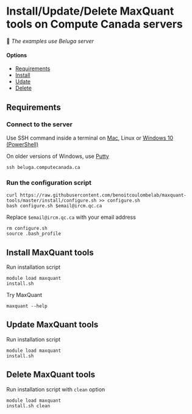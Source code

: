 # Install/Update/Delete MaxQuant tools on Compute Canada servers

:memo: *The examples use Beluga server*


#### Options

* [Requirements](#requirements)
* [Install](#install-maxquant-tools)
* [Udate](#update-maxquant-tools)
* [Delete](#delete-maxquant-tools)


## Requirements

### Connect to the server

Use SSH command inside a terminal on [Mac](https://support.apple.com/en-ca/guide/terminal/apd5265185d-f365-44cb-8b09-71a064a42125/mac), Linux or [Windows 10 (PowerShell)](https://www.howtogeek.com/662611/9-ways-to-open-powershell-in-windows-10/)

On older versions of Windows, use [Putty](https://www.putty.org)

```
ssh beluga.computecanada.ca
```

### Run the configuration script

```
curl https://raw.githubusercontent.com/benoitcoulombelab/maxquant-tools/master/install/configure.sh >> configure.sh
bash configure.sh $email@ircm.qc.ca
```

Replace `$email@ircm.qc.ca` with your email address

```
rm configure.sh
source .bash_profile
```


## Install MaxQuant tools

Run installation script

```
module load maxquant
install.sh
```

Try MaxQuant

```
maxquant --help
```


## Update MaxQuant tools

Run installation script

```
module load maxquant
install.sh
```


## Delete MaxQuant tools

Run installation script with `clean` option

```
module load maxquant
install.sh clean
```
